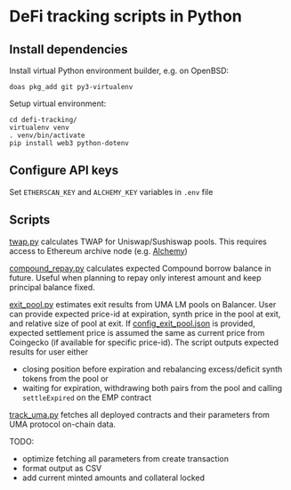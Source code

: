 # DeFi tracking scripts in Python

## Install dependencies

Install virtual Python environment builder, e.g. on OpenBSD:

```
doas pkg_add git py3-virtualenv
```

Setup virtual environment:

```
cd defi-tracking/
virtualenv venv
. venv/bin/activate
pip install web3 python-dotenv
```

## Configure API keys

Set `ETHERSCAN_KEY` and `ALCHEMY_KEY` variables in `.env` file

## Scripts

[twap.py](./twap.py) calculates TWAP for Uniswap/Sushiswap pools. This requires access to Ethereum archive node (e.g. [Alchemy](https://www.alchemyapi.io/))

[compound_repay.py](./compound_repay.py) calculates expected Compound borrow balance in future. Useful when planning to repay only interest amount and keep principal balance fixed.

[exit_pool.py](./exit_pool.py) estimates exit results from UMA LM pools on Balancer. User can provide expected price-id at expiration, synth price in the pool at exit, and relative size of pool at exit. If [config_exit_pool.json](./config_exit_pool.json) is provided, expected settlement price is assumed the same as current price from Coingecko (if available for specific price-id). The script outputs expected results for user either

* closing position before expiration and rebalancing excess/deficit synth tokens from the pool or
* waiting for expiration, withdrawing both pairs from the pool and calling `settleExpired` on the EMP contract

[track_uma.py](./track_uma.py) fetches all deployed contracts and their parameters from UMA protocol on-chain data.

TODO:

* optimize fetching all parameters from create transaction
* format output as CSV
* add current minted amounts and collateral locked
